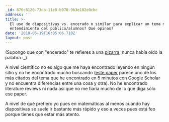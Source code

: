 ```yaml
---
_id: 876c8120-73da-11e8-b970-9b3e102e0cbc
address: ''
title: >-
  El uso de diapositivas vs. encerado o similar para explicar un tema mejora el
  entendimiento del público/alumnos? Qué opinas?
date: '2018-06-19T16:05:06.710Z'
layout: post
---
```

 
(Supongo que con "encerado" te refieres a una [pizarra](https://es.wikipedia.org/wiki/Pizarr%C3%B3n), nunca había oído la palabra :_)

A nivel científico no es algo que me haya encontrado leyendo en ningún sitio y no he encontrado mucho buscando ([este paper](https://www.sciencedirect.com/science/article/pii/S0360131500000300) parece uno de los más citados del tema que he encontrado en 5 minutos con Google Scholar y no encuentra diferencias entre una cosa y otra). No he encontrado literature reviews ni nada así que no me fiaría mucho de lo que diga sólo ese paper.

A nivel de qué prefiero yo pues en matemáticas al menos cuando hay diapositivas se suele ir bastante más rápido y eso a veces pues está feo porque tienes que estar más atento.
